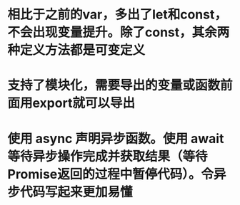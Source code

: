 # 相比于之前的var，多出了let和const，不会出现变量提升。除了const，其余两种定义方法都是可变定义
# 支持了模块化，需要导出的变量或函数前面用export就可以导出
# 使用 async 声明异步函数。使用 await 等待异步操作完成并获取结果（等待Promise返回的过程中暂停代码）。令异步代码写起来更加易懂
